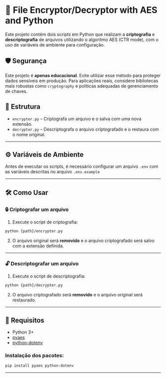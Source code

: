 
# 🔐 File Encryptor/Decryptor with AES and Python

Este projeto contém dois scripts em Python que realizam a **criptografia** e **descriptografia** de arquivos utilizando o algoritmo AES (CTR mode), com o uso de variáveis de ambiente para configuração.

## 🛡️ Segurança

Este projeto é **apenas educacional**. Evite utilizar esse método para proteger dados sensíveis em produção. Para aplicações reais, considere bibliotecas mais robustas como `cryptography` e políticas adequadas de gerenciamento de chaves.

## 📁 Estrutura

- `encrypter.py` – Criptografa um arquivo e o salva com uma nova extensão.
- `decrypter.py` – Descriptografa o arquivo criptografado e o restaura com o nome original.

---

## ⚙️ Variáveis de Ambiente

Antes de executar os scripts, é necessário configurar um arquivo `.env` com as variáveis descritas no arquivo `.env.example`

---

## 🛠️ Como Usar

### 🔒 Criptografar um arquivo

1. Execute o script de criptografia:

```bash
python {path}/encrypter.py
```

2. O arquivo original será **removido** e o arquivo criptografado será salvo com a extensão definida.

---

### 🔓 Descriptografar um arquivo

1. Execute o script de descriptografia:

```bash
python {path}/decrypter.py
```

2. O arquivo criptografado será **removido** e o arquivo original será restaurado.

---

## 🧪 Requisitos

- Python 3+
- [pyaes](https://pypi.org/project/pyaes/)
- [python-dotenv](https://pypi.org/project/python-dotenv/)

### Instalação dos pacotes:
```bash
pip install pyaes python-dotenv
```

---
